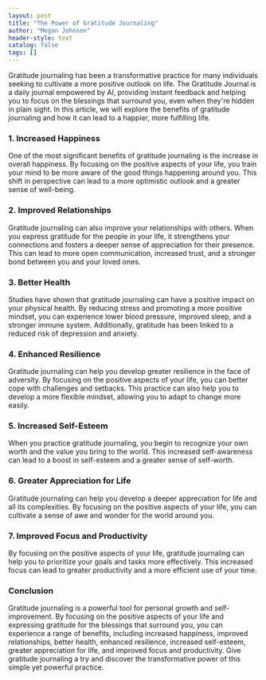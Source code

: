 ```yaml
---
layout: post
title: "The Power of Gratitude Journaling"
author: "Megan Johnson"
header-style: text
catalog: false
tags: []
---
```


Gratitude journaling has been a transformative practice for many individuals seeking to cultivate a more positive outlook on life. The Gratitude Journal is a daily journal empowered by AI, providing instant feedback and helping you to focus on the blessings that surround you, even when they're hidden in plain sight. In this article, we will explore the benefits of gratitude journaling and how it can lead to a happier, more fulfilling life.

### 1. Increased Happiness

One of the most significant benefits of gratitude journaling is the increase in overall happiness. By focusing on the positive aspects of your life, you train your mind to be more aware of the good things happening around you. This shift in perspective can lead to a more optimistic outlook and a greater sense of well-being.

### 2. Improved Relationships

Gratitude journaling can also improve your relationships with others. When you express gratitude for the people in your life, it strengthens your connections and fosters a deeper sense of appreciation for their presence. This can lead to more open communication, increased trust, and a stronger bond between you and your loved ones.

### 3. Better Health

Studies have shown that gratitude journaling can have a positive impact on your physical health. By reducing stress and promoting a more positive mindset, you can experience lower blood pressure, improved sleep, and a stronger immune system. Additionally, gratitude has been linked to a reduced risk of depression and anxiety.

### 4. Enhanced Resilience

Gratitude journaling can help you develop greater resilience in the face of adversity. By focusing on the positive aspects of your life, you can better cope with challenges and setbacks. This practice can also help you to develop a more flexible mindset, allowing you to adapt to change more easily.

### 5. Increased Self-Esteem

When you practice gratitude journaling, you begin to recognize your own worth and the value you bring to the world. This increased self-awareness can lead to a boost in self-esteem and a greater sense of self-worth.

### 6. Greater Appreciation for Life

Gratitude journaling can help you develop a deeper appreciation for life and all its complexities. By focusing on the positive aspects of your life, you can cultivate a sense of awe and wonder for the world around you.

### 7. Improved Focus and Productivity

By focusing on the positive aspects of your life, gratitude journaling can help you to prioritize your goals and tasks more effectively. This increased focus can lead to greater productivity and a more efficient use of your time.

### Conclusion

Gratitude journaling is a powerful tool for personal growth and self-improvement. By focusing on the positive aspects of your life and expressing gratitude for the blessings that surround you, you can experience a range of benefits, including increased happiness, improved relationships, better health, enhanced resilience, increased self-esteem, greater appreciation for life, and improved focus and productivity. Give gratitude journaling a try and discover the transformative power of this simple yet powerful practice.